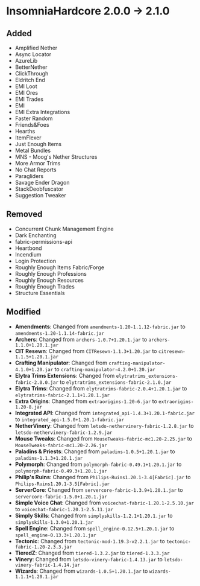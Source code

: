 # InsomniaHardcore 2.0.0 -> 2.1.0

## Added

- Amplified Nether
- Async Locator
- AzureLib
- BetterNether
- ClickThrough
- Eldritch End
- EMI Loot
- EMI Ores
- EMI Trades
- EMI
- EMI Extra Integrations
- Faster Random
- Friends&Foes
- Hearths
- ItemFlexer
- Just Enough Items
- Metal Bundles
- MNS - Moog's Nether Structures
- More Armor Trims
- No Chat Reports
- Paragliders
- Savage Ender Dragon
- StackDeobfuscator
- Suggestion Tweaker
## Removed

- Concurrent Chunk Management Engine
- Dark Enchanting
- fabric-permissions-api
- Heartbond
- Incendium
- Login Protection
- Roughly Enough Items Fabric/Forge
- Roughly Enough Professions
- Roughly Enough Resources
- Roughly Enough Trades
- Structure Essentials
## Modified

- **Amendments**: Changed from `amendments-1.20-1.1.12-fabric.jar` to `amendments-1.20-1.1.14-fabric.jar`
- **Archers**: Changed from `archers-1.0.7+1.20.1.jar` to `archers-1.1.0+1.20.1.jar`
- **CIT Resewn**: Changed from `CITResewn-1.1.3+1.20.jar` to `citresewn-1.1.5+1.20.1.jar`
- **Crafting Manipulator**: Changed from `crafting-manipulator-4.1.0+1.20.jar` to `crafting-manipulator-4.2.0+1.20.jar`
- **Elytra Trims Extensions**: Changed from `elytratrims_extensions-fabric-2.0.0.jar` to `elytratrims_extensions-fabric-2.1.0.jar`
- **Elytra Trims**: Changed from `elytratrims-fabric-2.0.4+1.20.1.jar` to `elytratrims-fabric-2.1.1+1.20.1.jar`
- **Extra Origins**: Changed from `extraorigins-1.20-6.jar` to `extraorigins-1.20-8.jar`
- **Integrated API**: Changed from `integrated_api-1.4.3+1.20.1-fabric.jar` to `integrated_api-1.5.0+1.20.1-fabric.jar`
- **NetherVinery**: Changed from `letsdo-nethervinery-fabric-1.2.8.jar` to `letsdo-nethervinery-fabric-1.2.9.jar`
- **Mouse Tweaks**: Changed from `MouseTweaks-fabric-mc1.20-2.25.jar` to `MouseTweaks-fabric-mc1.20-2.26.jar`
- **Paladins & Priests**: Changed from `paladins-1.0.5+1.20.1.jar` to `paladins-1.1.3+1.20.1.jar`
- **Polymorph**: Changed from `polymorph-fabric-0.49.1+1.20.1.jar` to `polymorph-fabric-0.49.3+1.20.1.jar`
- **Philip's Ruins**: Changed from `Philips-Ruins1.20.1-3.4[Fabric].jar` to `Philips-Ruins1.20.1-3.5[Fabric].jar`
- **ServerCore**: Changed from `servercore-fabric-1.3.9+1.20.1.jar` to `servercore-fabric-1.5.0+1.20.1.jar`
- **Simple Voice Chat**: Changed from `voicechat-fabric-1.20.1-2.5.10.jar` to `voicechat-fabric-1.20.1-2.5.11.jar`
- **Simply Skills**: Changed from `simplyskills-1.2.1+1.20.1.jar` to `simplyskills-1.3.0+1.20.1.jar`
- **Spell Engine**: Changed from `spell_engine-0.12.5+1.20.1.jar` to `spell_engine-0.13.3+1.20.1.jar`
- **Tectonic**: Changed from `tectonic-mod-1.19.3-v2.2.1.jar` to `tectonic-fabric-1.20-2.3.3.jar`
- **TieredZ**: Changed from `tiered-1.3.2.jar` to `tiered-1.3.3.jar`
- **Vinery**: Changed from `letsdo-vinery-fabric-1.4.13.jar` to `letsdo-vinery-fabric-1.4.14.jar`
- **Wizards**: Changed from `wizards-1.0.5+1.20.1.jar` to `wizards-1.1.1+1.20.1.jar`